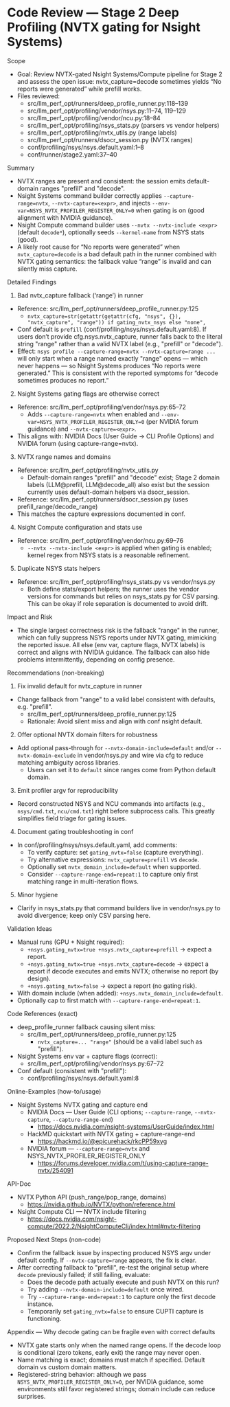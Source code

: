 # Code Review — Stage 2 Deep Profiling (NVTX gating for Nsight Systems)

Scope
- Goal: Review NVTX-gated Nsight Systems/Compute pipeline for Stage 2 and assess the open issue: nvtx_capture=decode sometimes yields “No reports were generated” while prefill works.
- Files reviewed:
  - src/llm_perf_opt/runners/deep_profile_runner.py:118–139
  - src/llm_perf_opt/profiling/vendor/nsys.py:11–74, 119–129
  - src/llm_perf_opt/profiling/vendor/ncu.py:18–84
  - src/llm_perf_opt/profiling/nsys_stats.py (parsers vs vendor helpers)
  - src/llm_perf_opt/profiling/nvtx_utils.py (range labels)
  - src/llm_perf_opt/runners/dsocr_session.py (NVTX ranges)
  - conf/profiling/nsys/nsys.default.yaml:1–8
  - conf/runner/stage2.yaml:37–40

Summary
- NVTX ranges are present and consistent: the session emits default-domain ranges "prefill" and "decode".
- Nsight Systems command builder correctly applies `--capture-range=nvtx`, `--nvtx-capture=<expr>`, and injects `--env-var=NSYS_NVTX_PROFILER_REGISTER_ONLY=0` when gating is on (good alignment with NVIDIA guidance).
- Nsight Compute command builder uses `--nvtx --nvtx-include <expr>` (default `decode*`), optionally seeds `--kernel-name` from NSYS stats (good).
- A likely root cause for “No reports were generated” when `nvtx_capture=decode` is a bad default path in the runner combined with NVTX gating semantics: the fallback value “range” is invalid and can silently miss capture.

Detailed Findings

1) Bad nvtx_capture fallback (‘range’) in runner
- Reference: src/llm_perf_opt/runners/deep_profile_runner.py:125
  - `nvtx_capture=str(getattr(getattr(cfg, "nsys", {}), "nvtx_capture", "range")) if gating_nvtx_nsys else "none",`
- Conf default is `prefill` (conf/profiling/nsys/nsys.default.yaml:8). If users don’t provide cfg.nsys.nvtx_capture, runner falls back to the literal string "range" rather than a valid NVTX label (e.g., "prefill" or "decode").
- Effect: `nsys profile --capture-range=nvtx --nvtx-capture=range ...` will only start when a range named exactly "range" opens — which never happens — so Nsight Systems produces “No reports were generated.” This is consistent with the reported symptoms for “decode sometimes produces no report.”

2) Nsight Systems gating flags are otherwise correct
- Reference: src/llm_perf_opt/profiling/vendor/nsys.py:65–72
  - Adds `--capture-range=nvtx` when enabled and `--env-var=NSYS_NVTX_PROFILER_REGISTER_ONLY=0` (per NVIDIA forum guidance) and `--nvtx-capture=<expr>`.
- This aligns with: NVIDIA Docs (User Guide → CLI Profile Options) and NVIDIA forum (using capture-range=nvtx).

3) NVTX range names and domains
- Reference: src/llm_perf_opt/profiling/nvtx_utils.py
  - Default-domain ranges "prefill" and "decode" exist; Stage 2 domain labels (LLM@prefill, LLM@decode_all) also exist but the session currently uses default-domain helpers via dsocr_session.
- Reference: src/llm_perf_opt/runners/dsocr_session.py (uses prefill_range/decode_range)
- This matches the capture expressions documented in conf.

4) Nsight Compute configuration and stats use
- Reference: src/llm_perf_opt/profiling/vendor/ncu.py:69–76
  - `--nvtx --nvtx-include <expr>` is applied when gating is enabled; kernel regex from NSYS stats is a reasonable refinement.

5) Duplicate NSYS stats helpers
- Reference: src/llm_perf_opt/profiling/nsys_stats.py vs vendor/nsys.py
  - Both define stats/export helpers; the runner uses the vendor versions for commands but relies on nsys_stats.py for CSV parsing. This can be okay if role separation is documented to avoid drift.

Impact and Risk
- The single largest correctness risk is the fallback "range" in the runner, which can fully suppress NSYS reports under NVTX gating, mimicking the reported issue. All else (env var, capture flags, NVTX labels) is correct and aligns with NVIDIA guidance. The fallback can also hide problems intermittently, depending on config presence.

Recommendations (non-breaking)
1) Fix invalid default for nvtx_capture in runner
- Change fallback from "range" to a valid label consistent with defaults, e.g. "prefill".
  - src/llm_perf_opt/runners/deep_profile_runner.py:125
  - Rationale: Avoid silent miss and align with conf nsight default.

2) Offer optional NVTX domain filters for robustness
- Add optional pass-through for `--nvtx-domain-include=default` and/or `--nvtx-domain-exclude` in vendor/nsys.py and wire via cfg to reduce matching ambiguity across libraries.
  - Users can set it to `default` since ranges come from Python default domain.

3) Emit profiler argv for reproducibility
- Record constructed NSYS and NCU commands into artifacts (e.g., `nsys/cmd.txt`, `ncu/cmd.txt`) right before subprocess calls. This greatly simplifies field triage for gating issues.

4) Document gating troubleshooting in conf
- In conf/profiling/nsys/nsys.default.yaml, add comments:
  - To verify capture: set `gating_nvtx=false` (capture everything).
  - Try alternative expressions: `nvtx_capture=prefill` vs `decode`.
  - Optionally set `nvtx_domain_include=default` when supported.
  - Consider `--capture-range-end=repeat:1` to capture only first matching range in multi-iteration flows.

5) Minor hygiene
- Clarify in nsys_stats.py that command builders live in vendor/nsys.py to avoid divergence; keep only CSV parsing here.

Validation Ideas
- Manual runs (GPU + Nsight required):
  - `+nsys.gating_nvtx=true +nsys.nvtx_capture=prefill` → expect a report.
  - `+nsys.gating_nvtx=true +nsys.nvtx_capture=decode` → expect a report if decode executes and emits NVTX; otherwise no report (by design).
  - `+nsys.gating_nvtx=false` → expect a report (no gating risk).
- With domain include (when added): `+nsys.nvtx_domain_include=default`.
- Optionally cap to first match with `--capture-range-end=repeat:1`.

Code References (exact)
- deep_profile_runner fallback causing silent miss:
  - src/llm_perf_opt/runners/deep_profile_runner.py:125
    - `nvtx_capture=... "range"` (should be a valid label such as "prefill").
- Nsight Systems env var + capture flags (correct):
  - src/llm_perf_opt/profiling/vendor/nsys.py:67–72
- Conf default (consistent with "prefill"):
  - conf/profiling/nsys/nsys.default.yaml:8

Online-Examples (how-to/usage)
- Nsight Systems NVTX gating and capture end
  - NVIDIA Docs — User Guide (CLI options; `--capture-range`, `--nvtx-capture`, `--capture-range-end`)
    - https://docs.nvidia.com/nsight-systems/UserGuide/index.html
  - HackMD quickstart with NVTX gating + capture-range-end
    - https://hackmd.io/@epicurehack/rkcPP59xyg
  - NVIDIA forum — `--capture-range=nvtx` and NSYS_NVTX_PROFILER_REGISTER_ONLY
    - https://forums.developer.nvidia.com/t/using-capture-range-nvtx/254091

API-Doc
- NVTX Python API (push_range/pop_range, domains)
  - https://nvidia.github.io/NVTX/python/reference.html
- Nsight Compute CLI — NVTX include filtering
  - https://docs.nvidia.com/nsight-compute/2022.2/NsightComputeCli/index.html#nvtx-filtering

Proposed Next Steps (non-code)
- Confirm the fallback issue by inspecting produced NSYS argv under default config. If `--nvtx-capture=range` appears, the fix is clear.
- After correcting fallback to "prefill", re-test the original setup where `decode` previously failed; if still failing, evaluate:
  - Does the decode path actually execute and push NVTX on this run?
  - Try adding `--nvtx-domain-include=default` once wired.
  - Try `--capture-range-end=repeat:1` to capture only the first decode instance.
  - Temporarily set `gating_nvtx=false` to ensure CUPTI capture is functioning.

Appendix — Why decode gating can be fragile even with correct defaults
- NVTX gate starts only when the named range opens. If the decode loop is conditional (zero tokens, early exit) the range may never open.
- Name matching is exact; domains must match if specified. Default domain vs custom domain matters.
- Registered-string behavior: although we pass `NSYS_NVTX_PROFILER_REGISTER_ONLY=0`, per NVIDIA guidance, some environments still favor registered strings; domain include can reduce surprises.

